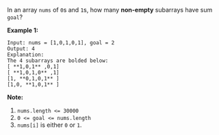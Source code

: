 In an array `nums` of `0`s and `1`s, how many **non-empty** subarrays have sum
`goal`?



**Example 1:**

    
    
    Input: nums = [1,0,1,0,1], goal = 2
    Output: 4
    Explanation:
    The 4 subarrays are bolded below:
    [ **1,0,1** ,0,1]
    [ **1,0,1,0** ,1]
    [1, **0,1,0,1** ]
    [1,0, **1,0,1** ]
    



**Note:**

  1. `nums.length <= 30000`
  2. `0 <= goal <= nums.length`
  3. `nums[i]` is either `0` or `1`.

